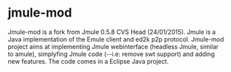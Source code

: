 # jmule-mod
Jmule-mod is a fork from Jmule 0.5.8 CVS Head (24/01/2015). 
Jmule is a Java implementation of the Emule client and ed2k p2p protocol. 
Jmule-mod project  aims at implementing Jmule webinterface (headless Jmule, similar to amule), 
simplyfing Jmule code (--i.e: remove swt support) and adding new features. The code comes in a Eclipse Java project.
